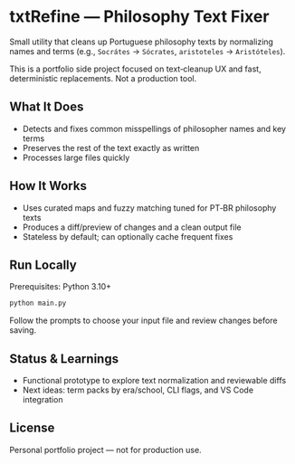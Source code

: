 # txtRefine — Philosophy Text Fixer

Small utility that cleans up Portuguese philosophy texts by normalizing names and terms (e.g., `Socrátes` → `Sócrates`, `aristoteles` → `Aristóteles`).

This is a portfolio side project focused on text‑cleanup UX and fast, deterministic replacements. Not a production tool.

## What It Does
- Detects and fixes common misspellings of philosopher names and key terms
- Preserves the rest of the text exactly as written
- Processes large files quickly

## How It Works
- Uses curated maps and fuzzy matching tuned for PT‑BR philosophy texts
- Produces a diff/preview of changes and a clean output file
- Stateless by default; can optionally cache frequent fixes

## Run Locally
Prerequisites: Python 3.10+

```bash
python main.py
```

Follow the prompts to choose your input file and review changes before saving.

## Status & Learnings
- Functional prototype to explore text normalization and reviewable diffs
- Next ideas: term packs by era/school, CLI flags, and VS Code integration

## License
Personal portfolio project — not for production use.


